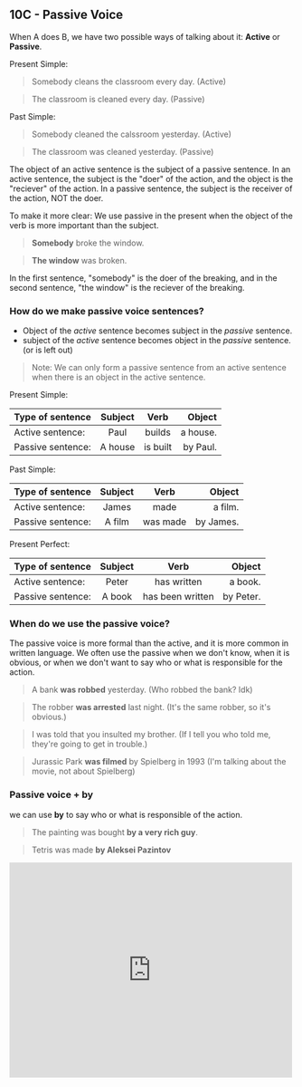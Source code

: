 ## 10C - Passive Voice

When A does B, we have two possible ways of talking about it: **Active** or **Passive**.

Present Simple:
>Somebody cleans the classroom every day. (Active)

>The classroom is cleaned every day. (Passive)

Past Simple:
>Somebody cleaned the calssroom yesterday. (Active)

>The classroom was cleaned yesterday. (Passive)

The object of an active sentence is the subject of a passive sentence. In an active sentence, the subject is the "doer" of the action, and the object is the "reciever" of the action. In a passive sentence, the subject is the receiver of the action, NOT the doer.

To make it more clear: We use passive in the present when the object of the verb is more important than the subject.

>**Somebody** broke the window.

>**The window** was broken.

In the first sentence, "somebody" is the doer of the breaking, and in the second sentence, "the window" is the reciever of the breaking.

### How do we make passive voice sentences?

* Object of the *active* sentence becomes subject in the *passive* sentence.
* subject of the *active* sentence becomes object in the *passive* sentence. (or is left out)

>Note: We can only form a passive sentence from an active sentence when there is an object in the active sentence.

Present Simple: 

|Type of sentence|Subject|Verb|Object|
|--------|:--------:|:--------:|--------:|
|Active sentence:|Paul|builds|a house.|
|Passive sentence:|A house|is built|by Paul.|

Past Simple:

|Type of sentence|Subject|Verb|Object|
|--------|:--------:|:--------:|--------:|
|Active sentence:|James|made|a film.|
|Passive sentence:|A film|was made|by James.|

Present Perfect:

|Type of sentence|Subject|Verb|Object|
|--------|:--------:|:--------:|--------:|
|Active sentence:|Peter|has written|a book.|
|Passive sentence:|A book|has been written|by Peter.|

### When do we use the passive voice?
The passive voice is more formal than the active, and it is more common in written language. We often use the passive when we don't know, when it is obvious, or when we don't want to say who or what is responsible for the action.

>A bank **was robbed** yesterday. (Who robbed the bank? Idk)

>The robber **was arrested** last night. (It's the same robber, so it's obvious.)

>I was told that you insulted my brother. (If I tell you who told me, they're going to get in trouble.)

>Jurassic Park **was filmed** by Spielberg in 1993 (I'm talking about the movie, not about Spielberg)

### Passive voice + by

we can use **by** to say who or what is responsible of the action.

>The painting was bought **by a very rich guy**.

>Tetris was made **by Aleksei Pazintov**

<iframe style="max-width:100%" src="https://wordwall.net/es/embed/07b4020562724abb84d204625ed511e5?themeId=1&templateId=5&fontStackId=0" width="500" height="380" frameborder="0" allowfullscreen></iframe>
